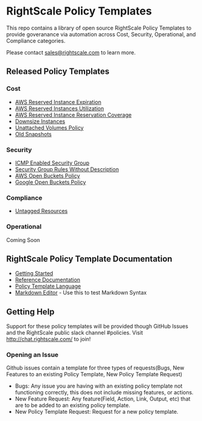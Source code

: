 # RightScale Policy Templates

This repo contains a library of open source RightScale Policy Templates to provide goveranance via automation across Cost, Security, Operational, and Compliance categories. 

Please contact sales@rightscale.com to learn more. 

## Released Policy Templates

### Cost
- [AWS Reserved Instance Expiration](./cost/aws/reserved_instances/expiration/)
- [AWS Reserved Instances Utilization](./cost/aws/reserved_instances/utilization/)
- [AWS Reserved Instance Reservation Coverage](./cost/aws/reserved_instances/coverage/)
- [Downsize Instances](./cost/downsize_instance/)
- [Unattached Volumes Policy](./cost/volumes/)
- [Old Snapshots](./cost/volumes/old_snapshots/)

### Security
- [ICMP Enabled Security Group](./security/security_groups/icmp_enabled/)
- [Security Group Rules Without Description](./security/security_groups/rules_without_descriptions/)
- [AWS Open Buckets Policy](./security/storage/aws/public_buckets/)
- [Google Open Buckets Policy](./security/storage/google/public_buckets/)

### Compliance
- [Untagged Resources](./compliance/tags/tag_checker)

### Operational
  Coming Soon

## RightScale Policy Template Documentation
- [Getting Started](http://docs.rightscale.com/policies/getting_started/)
- [Reference Documentation](http://docs.rightscale.com/policies/reference/)
- [Policy Template Language](http://docs.rightscale.com/policies/reference/policy_template_language.html)
- [Markdown Editor](https://jbt.github.io/markdown-editor/) - Use this to test Markdown Syntax

## Getting Help
Support for these policy templates will be provided though GitHub Issues and the RightScale public slack channel #policies.
Visit http://chat.rightscale.com/ to join!

### Opening an Issue
Github issues contain a template for three types of requests(Bugs, New Features to an existing Policy Template, New Policy Template Request)

- Bugs: Any issue you are having with an existing policy template not functioning correctly, this does not include missing features, or actions.
- New Feature Request: Any feature(Field, Action, Link, Output, etc) that are to be added to an existing policy template.
- New Policy Template Request: Request for a new policy template.
